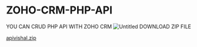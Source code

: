 # ZOHO-CRM-PHP-API
YOU CAN CRUD PHP API WITH ZOHO CRM
![Untitled](https://user-images.githubusercontent.com/122365233/229768663-d78de2a1-591a-4e6c-9b9c-5a90fbad6564.png)
DOWNLOAD ZIP FILE

[apivishal.zip](https://github.com/vishalmw/ZOHO-CRM-PHP-API/files/11147596/apivishal.zip)
